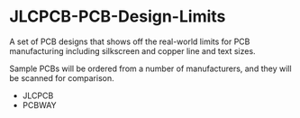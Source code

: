 # JLCPCB-PCB-Design-Limits
A set of PCB designs that shows off the real-world limits for PCB manufacturing including silkscreen and copper line and text sizes.

Sample PCBs will be ordered from a number of manufacturers, and they will be scanned for comparison.

- JLCPCB
- PCBWAY


